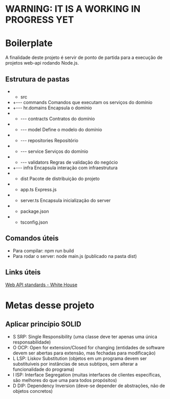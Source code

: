 # WARNING: IT IS A WORKING IN PROGRESS YET
# Boilerplate
A finalidade deste projeto é servir de ponto de partida para a execução de projetos web-api rodando Node.js.

## Estrutura de pastas

* + src
* +--- commands         Comandos que executam os serviços do domínio
* +--- hr.domains       Encapsula o domínio
* +    --- contracts    Contratos do domínio
* +    --- model        Define o modelo do domínio
* +    --- repositories Repositório
* +    --- service      Serviços do domínio
* +    --- validators   Regras de validação do negócio
* +--- infra            Encapsula interação com infraestrutura
* + dist                Pacote de distribuição do projeto
* + app.ts              Express.js
* + server.ts           Encapsula inicialização do server
* + package.json
* + tsconfig.json

## Comandos úteis
* Para compilar: npm run build
* Para rodar o server: node main.js (publicado na pasta dist)

## Links úteis
[Web API standards - White House](https://github.com/WhiteHouse/api-standards)


# Metas desse projeto

## Aplicar princípio SOLID
* S SRP: Single Responsibility (uma classe deve ter apenas uma única responsabilidade)
* O	OCP: Open for extension/Closed for changing (entidades de software devem ser abertas para extensão, mas fechadas para modificação)
* L	LSP: Liskov Substitution (objetos em um programa devem ser substituíveis por instâncias de seus subtipos, sem alterar a funcionalidade do programa)
* I	ISP: Interface Segregation (muitas interfaces de clientes específicas, são melhores do que uma para todos propósitos)
* D DIP: Dependency Inversion (deve-se depender de abstrações, não de objetos concretos)